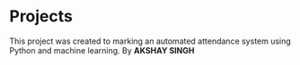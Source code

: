 # Projects
This project was created to marking an automated attendance system using Python and machine learning.
By **AKSHAY SINGH**
